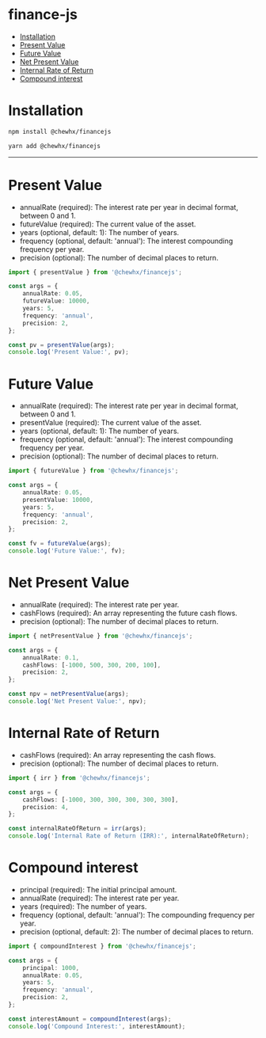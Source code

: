 # finance-js

- [Installation](#installation)
- [Present Value](#present-value)
- [Future Value](#future-value)
- [Net Present Value](#net-present-value)
- [Internal Rate of Return](#internal-rate-of-return)
- [Compound interest](#compound-interest)

# Installation

```bash
npm install @chewhx/financejs
```

```bash
yarn add @chewhx/financejs
```

---

# Present Value

- annualRate (required): The interest rate per year in decimal format, between 0 and 1.
- futureValue (required): The current value of the asset.
- years (optional, default: 1): The number of years.
- frequency (optional, default: 'annual'): The interest compounding frequency per year.
- precision (optional): The number of decimal places to return.

```typescript
import { presentValue } from '@chewhx/financejs';

const args = {
	annualRate: 0.05,
	futureValue: 10000,
	years: 5,
	frequency: 'annual',
	precision: 2,
};

const pv = presentValue(args);
console.log('Present Value:', pv);
```

# Future Value

- annualRate (required): The interest rate per year in decimal format, between 0 and 1.
- presentValue (required): The current value of the asset.
- years (optional, default: 1): The number of years.
- frequency (optional, default: 'annual'): The interest compounding frequency per year.
- precision (optional): The number of decimal places to return.

```typescript
import { futureValue } from '@chewhx/financejs';

const args = {
	annualRate: 0.05,
	presentValue: 10000,
	years: 5,
	frequency: 'annual',
	precision: 2,
};

const fv = futureValue(args);
console.log('Future Value:', fv);
```

# Net Present Value

- annualRate (required): The interest rate per year.
- cashFlows (required): An array representing the future cash flows.
- precision (optional): The number of decimal places to return.

```typescript
import { netPresentValue } from '@chewhx/financejs';

const args = {
	annualRate: 0.1,
	cashFlows: [-1000, 500, 300, 200, 100],
	precision: 2,
};

const npv = netPresentValue(args);
console.log('Net Present Value:', npv);
```

# Internal Rate of Return

- cashFlows (required): An array representing the cash flows.
- precision (optional): The number of decimal places to return.

```typescript
import { irr } from '@chewhx/financejs';

const args = {
	cashFlows: [-1000, 300, 300, 300, 300, 300],
	precision: 4,
};

const internalRateOfReturn = irr(args);
console.log('Internal Rate of Return (IRR):', internalRateOfReturn);
```

# Compound interest

- principal (required): The initial principal amount.
- annualRate (required): The interest rate per year.
- years (required): The number of years.
- frequency (optional, default: 'annual'): The compounding frequency per year.
- precision (optional, default: 2): The number of decimal places to return.

```typescript
import { compoundInterest } from '@chewhx/financejs';

const args = {
	principal: 1000,
	annualRate: 0.05,
	years: 5,
	frequency: 'annual',
	precision: 2,
};

const interestAmount = compoundInterest(args);
console.log('Compound Interest:', interestAmount);
```
